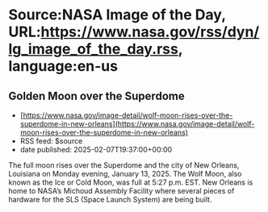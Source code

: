# Source:NASA Image of the Day, URL:https://www.nasa.gov/rss/dyn/lg_image_of_the_day.rss, language:en-us

## Golden Moon over the Superdome
 - [https://www.nasa.gov/image-detail/wolf-moon-rises-over-the-superdome-in-new-orleans](https://www.nasa.gov/image-detail/wolf-moon-rises-over-the-superdome-in-new-orleans)
 - RSS feed: $source
 - date published: 2025-02-07T19:37:00+00:00

The full moon rises over the Superdome and the city of New Orleans, Louisiana on Monday evening, January 13, 2025. The Wolf Moon, also known as the Ice or Cold Moon, was full at 5:27 p.m. EST. New Orleans is home to NASA’s Michoud Assembly Facility where several pieces of hardware for the SLS (Space Launch System) are being built.

